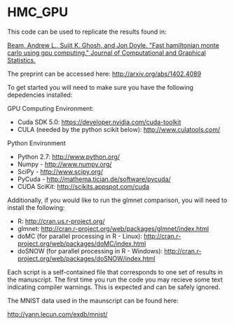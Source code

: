 HMC_GPU
=======

This code can be used to replicate the results found in:

[Beam, Andrew L., Sujit K. Ghosh, and Jon Doyle. "Fast hamiltonian monte carlo using gpu computing." Journal of Computational and Graphical Statistics.](http://www.tandfonline.com/doi/abs/10.1080/10618600.2015.1035724#.V0zZ2lfEyJU)

The preprint can be accessed here:
http://arxiv.org/abs/1402.4089

To get started you will need to make sure you have the following depedencies installed:

GPU Computing Environment:
- Cuda SDK 5.0: https://developer.nvidia.com/cuda-toolkit
- CULA (needed by the python scikit below): http://www.culatools.com/

Python Environment
- Python 2.7: http://www.python.org/
- Numpy - http://www.numpy.org/
- SciPy - http://www.scipy.org/
- PyCuda - http://mathema.tician.de/software/pycuda/
- CUDA SciKit: http://scikits.appspot.com/cuda

Additionally, if you would like to run the glmnet comparison, you will need to install the following:
- R: http://cran.us.r-project.org/
- glmnet: http://cran.r-project.org/web/packages/glmnet/index.html
- doMC (for parallel processing in R - Linux): http://cran.r-project.org/web/packages/doMC/index.html
- doSNOW (for parallel processing in R - Windows): http://cran.r-project.org/web/packages/doSNOW/index.html

Each script is a self-contained file that corresponds to one set of results in the manuscript. The first time you run the
code you may recieve some text indicating compiler warnings. This is expected and can be safely ignored.

The MNIST data used in the maunscript can be found here:

http://yann.lecun.com/exdb/mnist/

